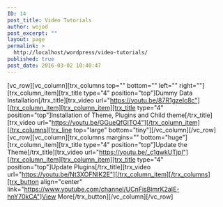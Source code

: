 ```yaml
---
ID: 14
post_title: Video Tutorials
author: wojod
post_excerpt: ""
layout: page
permalink: >
  http://localhost/wordpress/video-tutorials/
published: true
post_date: 2016-03-02 10:40:47
---
```

[vc_row][vc_column][trx_columns top="" bottom="" left="" right=""][trx_column_item][trx_title type="4" position="top"]Dummy Data Installation[/trx_title][trx_video url="https://youtu.be/87R1gzeIc8c"][/trx_column_item][trx_column_item][trx_title type="4" position="top"]Installation of Theme, Plugins and Child theme[/trx_title][trx_video url="https://youtu.be/GGueQfGlTO4"][/trx_column_item][/trx_columns][trx_line top="large" bottom="tiny"][/vc_column][/vc_row][vc_row][vc_column][trx_columns margins="" bottom="huge"][trx_column_item][trx_title type="4" position="top"]Update the Theme[/trx_title][trx_video url="https://youtu.be/_c1qwkUTjpI"][/trx_column_item][trx_column_item][trx_title type="4" position="top"]Update Plugins[/trx_title][trx_video url="https://youtu.be/Nt3XOFNIK2E"][/trx_column_item][/trx_columns][trx_button align="center" link="https://www.youtube.com/channel/UCnFisBimrK2aIE-hnY70kCA"]View More[/trx_button][/vc_column][/vc_row]